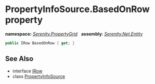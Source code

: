 # PropertyInfoSource.BasedOnRow property
**namespace:** *[Serenity.PropertyGrid](../../README.md#serenity.propertygrid-namespace)*   **assembly**: *[Serenity.Net.Entity](../../README.md)*

```csharp
public IRow BasedOnRow { get; }
```

## See Also

* interface [IRow](../../Serenity.Data/IRow.md)
* class [PropertyInfoSource](../PropertyInfoSource.md)